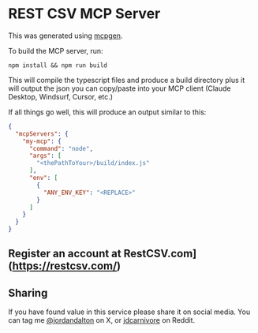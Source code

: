 # REST CSV MCP Server

This was generated using [mcpgen](https://mcpgen.jordandalton.com/).

To build the MCP server, run:

```
npm install && npm run build
```

This will compile the typescript files and produce a build directory plus it will output the json you can copy/paste into your MCP client (Claude Desktop, Windsurf, Cursor, etc.)

If all things go well, this will produce an output similar to this:

```json
{
  "mcpServers": {
    "my-mcp": {
      "command": "node",
      "args": [
        "<thePathToYour>/build/index.js"
      ],
      "env": [
        {
          "ANY_ENV_KEY": "<REPLACE>"
        }
      ]
    }
  }
}
```

## Register an account at RestCSV.com](https://restcsv.com/)

## Sharing

If you have found value in this service please share it on social media. You can tag me [@jordandalton](https://x.com/jordankdalton) on X, or [jdcarnivore](https://www.reddit.com/user/jdcarnivore) on Reddit.